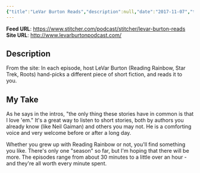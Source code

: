 ```yaml
---
{"title":"LeVar Burton Reads","description":null,"date":"2017-11-07","tags":["podcasts"],"dg-publish":true,"created":"2017-11-07T11:38:42","updated":"2025-08-09T22:40:47-04:00","permalink":"/notes/2017/le-var-burton-reads/","dgPassFrontmatter":true,"noteIcon":"3"}
---
```



**Feed URL**: https://www.stitcher.com/podcast/stitcher/levar-burton-reads
**Site URL**: http://www.levarburtonpodcast.com/

## Description

From the site: In each episode, host LeVar Burton (Reading Rainbow, Star Trek, Roots) hand-picks a different piece of short fiction, and reads it to you.

## My Take

As he says in the intros, "the only thing these stories have in common is that I love 'em." It's a great way to listen to short stories, both by authors you already know (like Neil Gaiman) and others you may not. He is a comforting voice and very welcome before or after a long day.

Whether you grew up with Reading Rainbow or not, you'll find something you like. There's only one "season" so far, but I'm hoping that there will be more. The episodes range from about 30 minutes to a little over an hour - and they're all worth every minute spent.
